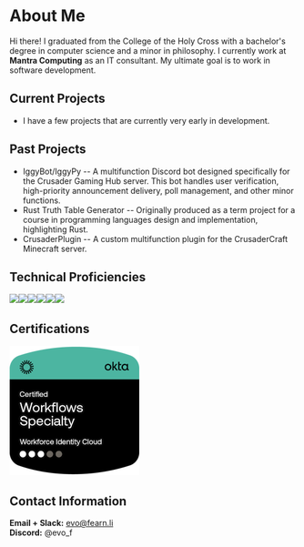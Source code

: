# About Me
Hi there! I graduated from the College of the Holy Cross with a bachelor's degree in computer science and a minor in philosophy. 
I currently work at **Mantra Computing** as an IT consultant. My ultimate goal is to work in software development.

## Current Projects
- I have a few projects that are currently very early in development. 

## Past Projects
- IggyBot/IggyPy -- A multifunction Discord bot designed specifically for the Crusader Gaming Hub server. This bot handles user verification, high-priority announcement delivery, poll management, and other minor functions.
- Rust Truth Table Generator -- Originally produced as a term project for a course in programming languages design and implementation, highlighting Rust. 
- CrusaderPlugin -- A custom multifunction plugin for the CrusaderCraft Minecraft server. 

## Technical Proficiencies  
<img src = "https://img.shields.io/badge/Python-FFD43B?style=for-the-badge&logo=python&logoColor=darkgreen"><img src = "https://img.shields.io/badge/powershell-blue?style=for-the-badge&logo=powershell&logoColor=white"><img src = "https://img.shields.io/badge/Java-ED8B00?style=for-the-badge&logo=java&logoColor=white"><img src = "https://img.shields.io/badge/C%2B%2B-00599C?style=for-the-badge&logo=c%2B%2B&logoColor=white"><img src = "https://img.shields.io/badge/json-5E5C5C?style=for-the-badge&logo=json&logoColor=white"><img src = "https://img.shields.io/badge/Rust-black?style=for-the-badge&logo=rust&logoColor=#E57324">

## Certifications
![Okta Certified Workflows Specialty](./img/okta-certified-workflows-specialty.png)

## Contact Information
**Email + Slack:** evo@fearn.li  
**Discord:** @evo_f

<!--
**Evo-F/Evo-F** is a ✨ _special_ ✨ repository because its `README.md` (this file) appears on your GitHub profile.

Here are some ideas to get you started:

- 🔭 I’m currently working on ...
- 🌱 I’m currently learning ...
- 👯 I’m looking to collaborate on ...
- 🤔 I’m looking for help with ...
- 💬 Ask me about ...
- 📫 How to reach me: ...
- 😄 Pronouns: ...
- ⚡ Fun fact: ...
-->
